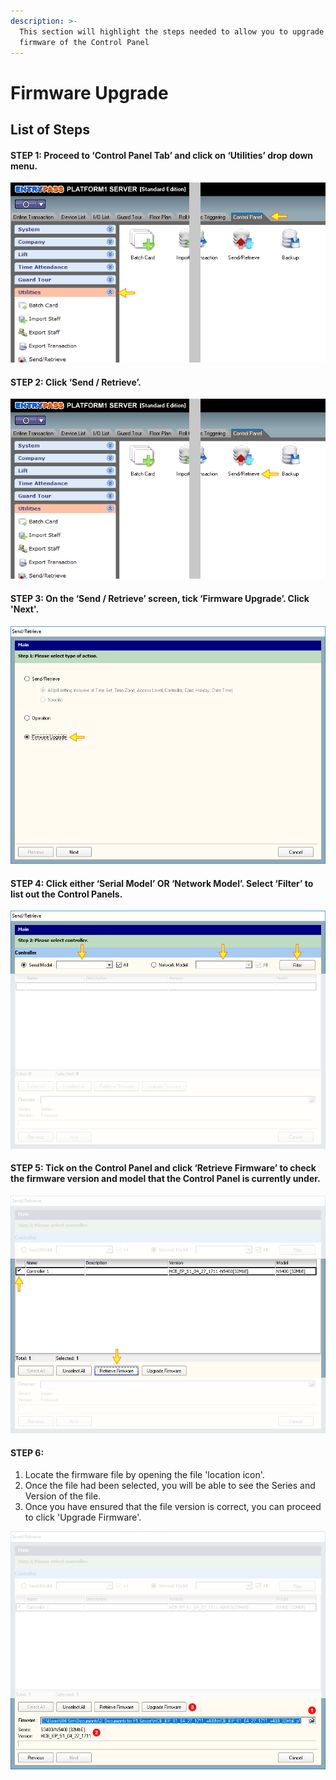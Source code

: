 ```yaml
---
description: >-
  This section will highlight the steps needed to allow you to upgrade the
  firmware of the Control Panel
---
```


# Firmware Upgrade

## List of Steps

#### STEP 1: Proceed to ‘Control Panel Tab’ and click on ‘Utilities’ drop down menu.

![](../.gitbook/assets/untitleda%20%281%29.png)



#### STEP 2: Click ‘Send / Retrieve’.

![](../.gitbook/assets/untitledb%20%281%29.png)



#### STEP 3: On the ‘Send / Retrieve’ screen, tick ‘Firmware Upgrade’. Click 'Next'. 

![](../.gitbook/assets/untitled1a%20%285%29.png)



#### STEP 4: Click either ‘Serial Model’ OR ‘Network Model’. Select ‘Filter’ to list out the Control Panels.

![](../.gitbook/assets/untitled2a%20%283%29.png)



#### STEP 5: Tick on the Control Panel and click ‘Retrieve Firmware’ to check the firmware version and model that the Control Panel is currently under.

![](../.gitbook/assets/untitled4a.png)



#### STEP 6: 

1. Locate the firmware file by opening the file 'location icon'. 
2. Once the file had been selected, you will be able to see the Series and Version of the file.
3. Once you have ensured that the file version is correct, you can proceed to click 'Upgrade Firmware'.

![](../.gitbook/assets/untitled5b.png)

